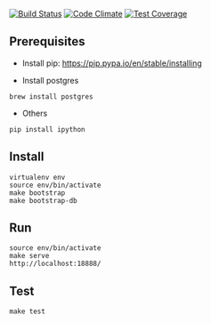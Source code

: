 [![Build Status](https://travis-ci.org/cjlm007/tornado_skeleton.svg?branch=master)](https://travis-ci.org/cjlm007/tornado_skeleton) [![Code Climate](https://codeclimate.com/github/cjlm007/tornado_skeleton/badges/gpa.svg)](https://codeclimate.com/github/cjlm007/tornado_skeleton) [![Test Coverage](https://codeclimate.com/github/cjlm007/tornado_skeleton/badges/coverage.svg)](https://codeclimate.com/github/cjlm007/tornado_skeleton/coverage)

## Prerequisites

* Install pip:
https://pip.pypa.io/en/stable/installing

* Install postgres  

`brew install postgres`

* Others

`pip install ipython`

## Install

```
virtualenv env
source env/bin/activate
make bootstrap
make bootstrap-db
```

## Run

```
source env/bin/activate
make serve
http://localhost:18888/
```

## Test

```
make test
```
